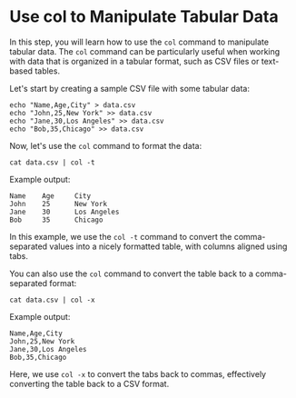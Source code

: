 # Use col to Manipulate Tabular Data

In this step, you will learn how to use the `col` command to manipulate tabular data. The `col` command can be particularly useful when working with data that is organized in a tabular format, such as CSV files or text-based tables.

Let's start by creating a sample CSV file with some tabular data:

```
echo "Name,Age,City" > data.csv
echo "John,25,New York" >> data.csv
echo "Jane,30,Los Angeles" >> data.csv
echo "Bob,35,Chicago" >> data.csv
```

Now, let's use the `col` command to format the data:

```
cat data.csv | col -t
```

Example output:

```
Name    Age     City
John    25      New York
Jane    30      Los Angeles
Bob     35      Chicago
```

In this example, we use the `col -t` command to convert the comma-separated values into a nicely formatted table, with columns aligned using tabs.

You can also use the `col` command to convert the table back to a comma-separated format:

```
cat data.csv | col -x
```

Example output:

```
Name,Age,City
John,25,New York
Jane,30,Los Angeles
Bob,35,Chicago
```

Here, we use `col -x` to convert the tabs back to commas, effectively converting the table back to a CSV format.
